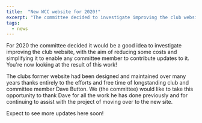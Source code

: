 ```yaml
---
title:  "New WCC website for 2020!"
excerpt: "The committee decided to investigate improving the club website."
tags:
  - news
---
```


For 2020 the committee decided it would be a good idea to investigate improving the club website, with the aim of reducing some costs and simplifying it to enable any committee member to contribute updates to it. You're now looking at the result of this work!

The clubs former website had been designed and maintained over many years thanks entirely to the efforts and free time of longstanding club and committee member Dave Button. We (the committee) would like to take this opportunity to thank Dave for all the work he has done previously and for continuing to assist with the project of moving over to the new site.

Expect to see more updates here soon!
